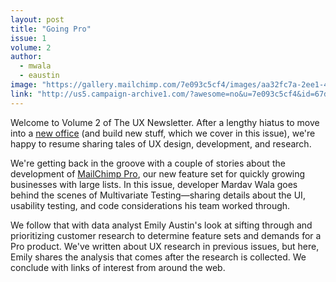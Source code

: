 ```yaml
---
layout: post
title: "Going Pro"
issue: 1
volume: 2
author:
  - mwala
  - eaustin
image: "https://gallery.mailchimp.com/7e093c5cf4/images/aa32fc7a-2ee1-4e2b-869a-e1ce81d3669a.jpg"
link: "http://us5.campaign-archive1.com/?awesome=no&u=7e093c5cf4&id=67d2df4708"
---
```


Welcome to Volume 2 of The UX Newsletter. After a lengthy hiatus to move into a [new office](http://www.slate.com/blogs/the_eye/2015/05/26/mailchimp_commissions_atlanta_nonprofit_living_walls_to_fill_its_new_office.html) (and build new stuff, which we cover in this issue), we're happy to resume sharing tales of UX design, development, and research.

We're getting back in the groove with a couple of stories about the development of [MailChimp Pro](http://mailchimp.com/pro/), our new feature set for quickly growing businesses with large lists. In this issue, developer Mardav Wala goes behind the scenes of Multivariate Testing—sharing details about the UI, usability testing, and code considerations his team worked through.

We follow that with data analyst Emily Austin's look at sifting through and prioritizing customer research to determine feature sets and demands for a Pro product. We've written about UX research in previous issues, but here, Emily shares the analysis that comes after the research is collected. We conclude with links of interest from around the web.
